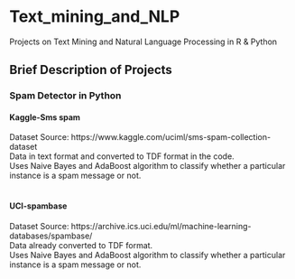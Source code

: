 <h1>Text_mining_and_NLP</h1>

Projects on Text Mining and Natural Language Processing in R &amp; Python 

<h2>Brief Description of Projects</h2>

<h3>Spam Detector in Python </h3>

<h4>Kaggle-Sms spam</h4>
Dataset Source: https://www.kaggle.com/uciml/sms-spam-collection-dataset<br>
Data in text format and converted to TDF format in the code.<br>
Uses Naive Bayes and AdaBoost algorithm to classify whether a particular instance is a spam message or not.<br>
<br>
<h4>UCI-spambase</h4>
Dataset Source: https://archive.ics.uci.edu/ml/machine-learning-databases/spambase/<br>
Data already converted to TDF format.<br>
Uses Naive Bayes and AdaBoost algorithm to classify whether a particular instance is a spam message or not.<br>
<br>


